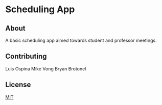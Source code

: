 # Scheduling App

## About

A basic scheduling app aimed towards student and professor meetings.

## Contributing

Luis Ospina
Mike Vong
Bryan Brotonel

## License
[MIT](https://choosealicense.com/licenses/mit/)
